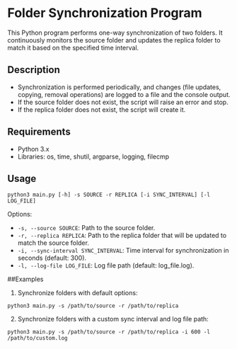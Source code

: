 # Folder Synchronization Program

This Python program performs one-way synchronization of two folders. It continuously monitors the source folder and updates the replica folder to match it based on the specified time interval.

## Description

- Synchronization is performed periodically, and changes (file updates, copying, removal operations) are logged to a file and the console output.
- If the source folder does not exist, the script will raise an error and stop.
- If the replica folder does not exist, the script will create it.

## Requirements

- Python 3.x
- Libraries: os, time, shutil, argparse, logging, filecmp

## Usage

```
python3 main.py [-h] -s SOURCE -r REPLICA [-i SYNC_INTERVAL] [-l LOG_FILE]
```

Options:

- `-s, --source SOURCE`: Path to the source folder.
- `-r, --replica REPLICA`: Path to the replica folder that will be updated to match the source folder.
- `-i, --sync-interval SYNC_INTERVAL`: Time interval for synchronization in seconds (default: 300).
- `-l, --log-file LOG_FILE`: Log file path (default: log_file.log).

##Examples

1. Synchronize folders with default options:

```
python3 main.py -s /path/to/source -r /path/to/replica
```
2. Synchronize folders with a custom sync interval and log file path:

```
python3 main.py -s /path/to/source -r /path/to/replica -i 600 -l /path/to/custom.log
```
